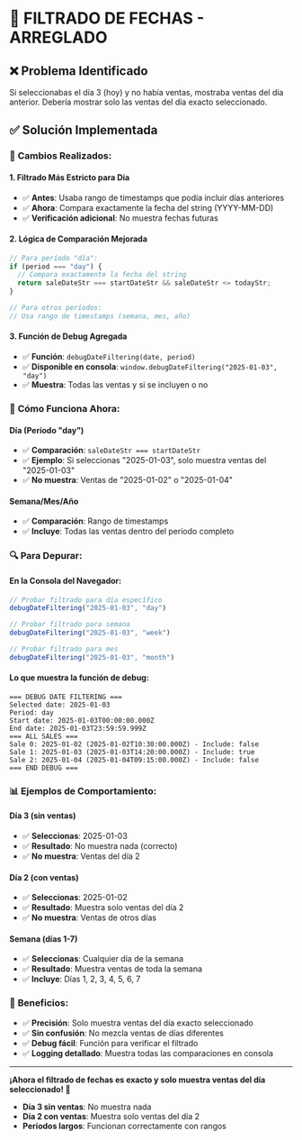 # 🔧 FILTRADO DE FECHAS - ARREGLADO

## ❌ Problema Identificado
Si seleccionabas el día 3 (hoy) y no había ventas, mostraba ventas del día anterior. Debería mostrar solo las ventas del día exacto seleccionado.

## ✅ Solución Implementada

### 🔧 **Cambios Realizados:**

#### 1. **Filtrado Más Estricto para Día**
- ✅ **Antes**: Usaba rango de timestamps que podía incluir días anteriores
- ✅ **Ahora**: Compara exactamente la fecha del string (YYYY-MM-DD)
- ✅ **Verificación adicional**: No muestra fechas futuras

#### 2. **Lógica de Comparación Mejorada**
```javascript
// Para período "día":
if (period === "day") {
  // Compara exactamente la fecha del string
  return saleDateStr === startDateStr && saleDateStr <= todayStr;
}

// Para otros períodos:
// Usa rango de timestamps (semana, mes, año)
```

#### 3. **Función de Debug Agregada**
- ✅ **Función**: `debugDateFiltering(date, period)`
- ✅ **Disponible en consola**: `window.debugDateFiltering("2025-01-03", "day")`
- ✅ **Muestra**: Todas las ventas y si se incluyen o no

### 🎯 **Cómo Funciona Ahora:**

#### **Día (Período "day")**
- ✅ **Comparación**: `saleDateStr === startDateStr`
- ✅ **Ejemplo**: Si seleccionas "2025-01-03", solo muestra ventas del "2025-01-03"
- ✅ **No muestra**: Ventas de "2025-01-02" o "2025-01-04"

#### **Semana/Mes/Año**
- ✅ **Comparación**: Rango de timestamps
- ✅ **Incluye**: Todas las ventas dentro del período completo

### 🔍 **Para Depurar:**

#### En la Consola del Navegador:
```javascript
// Probar filtrado para día específico
debugDateFiltering("2025-01-03", "day")

// Probar filtrado para semana
debugDateFiltering("2025-01-03", "week")

// Probar filtrado para mes
debugDateFiltering("2025-01-03", "month")
```

#### Lo que muestra la función de debug:
```
=== DEBUG DATE FILTERING ===
Selected date: 2025-01-03
Period: day
Start date: 2025-01-03T00:00:00.000Z
End date: 2025-01-03T23:59:59.999Z
=== ALL SALES ===
Sale 0: 2025-01-02 (2025-01-02T10:30:00.000Z) - Include: false
Sale 1: 2025-01-03 (2025-01-03T14:20:00.000Z) - Include: true
Sale 2: 2025-01-04 (2025-01-04T09:15:00.000Z) - Include: false
=== END DEBUG ===
```

### 📊 **Ejemplos de Comportamiento:**

#### **Día 3 (sin ventas)**
- ✅ **Seleccionas**: 2025-01-03
- ✅ **Resultado**: No muestra nada (correcto)
- ✅ **No muestra**: Ventas del día 2

#### **Día 2 (con ventas)**
- ✅ **Seleccionas**: 2025-01-02
- ✅ **Resultado**: Muestra solo ventas del día 2
- ✅ **No muestra**: Ventas de otros días

#### **Semana (días 1-7)**
- ✅ **Seleccionas**: Cualquier día de la semana
- ✅ **Resultado**: Muestra ventas de toda la semana
- ✅ **Incluye**: Días 1, 2, 3, 4, 5, 6, 7

### 🚀 **Beneficios:**

- ✅ **Precisión**: Solo muestra ventas del día exacto seleccionado
- ✅ **Sin confusión**: No mezcla ventas de días diferentes
- ✅ **Debug fácil**: Función para verificar el filtrado
- ✅ **Logging detallado**: Muestra todas las comparaciones en consola

---

**¡Ahora el filtrado de fechas es exacto y solo muestra ventas del día seleccionado! 🎉**

- **Día 3 sin ventas**: No muestra nada
- **Día 2 con ventas**: Muestra solo ventas del día 2
- **Períodos largos**: Funcionan correctamente con rangos
